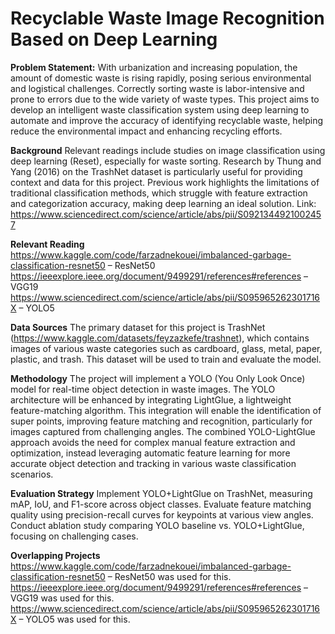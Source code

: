 # **Recyclable Waste Image Recognition Based on Deep Learning**

**Problem Statement:**
      With urbanization and increasing population, the amount of domestic waste is rising rapidly, posing serious environmental and logistical challenges. Correctly sorting waste is labor-intensive and prone to errors due to the wide variety of waste types. This project aims to develop an intelligent waste classification system using deep learning to automate and improve the accuracy of identifying recyclable waste, helping reduce the environmental impact and enhancing recycling efforts.
  
**Background**
  Relevant readings include studies on image classification using deep learning (Reset), especially for waste sorting. Research by Thung and Yang (2016) on the TrashNet dataset is particularly useful for providing context and data for this project. Previous work highlights the limitations of traditional classification methods, which struggle with feature extraction and categorization accuracy, making deep learning an ideal solution.
Link: https://www.sciencedirect.com/science/article/abs/pii/S0921344921002457

**Relevant Reading**
    https://www.kaggle.com/code/farzadnekouei/imbalanced-garbage-classification-resnet50 – ResNet50
    https://ieeexplore.ieee.org/document/9499291/references#references – VGG19
   https://www.sciencedirect.com/science/article/abs/pii/S095965262301716X – YOLO5

   
**Data Sources**
  The primary dataset for this project is TrashNet (https://www.kaggle.com/datasets/feyzazkefe/trashnet), which contains images of various waste categories such as cardboard, glass, metal, paper, plastic, and trash. This dataset will be used to train and evaluate the model.
  
**Methodology**
  The project will implement a YOLO (You Only Look Once) model for real-time object detection in waste images. The YOLO architecture will be enhanced by integrating LightGlue, a lightweight feature-matching algorithm. This integration will enable the identification of super points, improving feature matching and recognition, particularly for images captured from challenging angles. The combined YOLO-LightGlue approach avoids the need for complex manual feature extraction and optimization, instead leveraging automatic feature learning for more accurate object detection and tracking in various waste classification scenarios.
  
**Evaluation Strategy**
  Implement YOLO+LightGlue on TrashNet, measuring mAP, IoU, and F1-score across object classes.
  Evaluate feature matching quality using precision-recall curves for keypoints at various view angles.
  Conduct ablation study comparing YOLO baseline vs. YOLO+LightGlue, focusing on challenging cases.
  
**Overlapping Projects**
  https://www.kaggle.com/code/farzadnekouei/imbalanced-garbage-classification-resnet50 – ResNet50 was used for this.
  https://ieeexplore.ieee.org/document/9499291/references#references – VGG19 was used for this.
  https://www.sciencedirect.com/science/article/abs/pii/S095965262301716X – YOLO5  was used for this.
